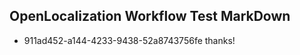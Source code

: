 ## OpenLocalization Workflow Test MarkDown
* 911ad452-a144-4233-9438-52a8743756fe thanks!

<!--HONumber=Sep16_HO1-->


